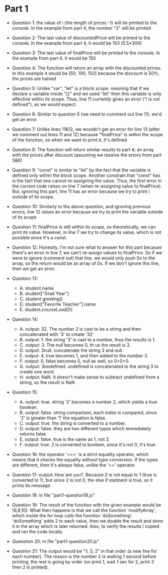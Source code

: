 # Part 1
- Question 1: the value of i (the length of prices -1) will be printed to the console. In the example from part 4, the number "3" will be printed

- Question 2: The last value of discountedPrice will be printed to the console. In the example from part 4, it would be 150 (0.5*300)

- Question 3: The last value of finalPrice will be printed to the console. In the example from part 4, it would be 150

- Question 4: The function will return an array with the discounted prices. In this example it would be [50, 100, 150] because the discount is 50%, the prices are halved

- Question 5: Unlike "var", "let" is a block scope. meaning that if we declare a variable inside "{}" and we used "let" then this variable is only effective within its scope. Thus, line 11 currently gives an error ("i is not defined"), as we would expect.

- Question 6: Similar to question 5 (we need to comment out line 11), we'd get an error.

- Question 7: Unlike lines 11&12, we wouldn't get an error for line 13 (after we comment out lines 11 and 12) because "finalPrice" is within the scope of the function, so when we want to print it, it's defined

- Question 8: The function will return similar results to part 4; an array with the prices after discount (assuming we resolve the errors from part 5&6)

- Question 9: "const" is similar to "let" by the fact that the variable is defined only within the block scope. Another constrain that "const" has is the fact that one cannot re-assigning the value. Thus, the first error in the current code raises on line 7 (when re-assigning value to finalPrice). But, ignoring this part, line 11 has an error because we try to print i outside of its scope. 

- Question 10: Similarly to the above question, and ignoring previous errors, line 12 raises an error because we try to print the variable outside of its scope

- Question 11: finalPrice is still within its scope, so theoretically, we can print its value. However, in line 7 we try to change its value, which is not possible since it's a const. 

- Question 12: Honestly, I'm not sure what to answer for this part because there's an error in line 7, we can't re-assign values to finalPrice. So if we were to ignore (comment out) that line, we would only push 0s to the array, so the return would be an array of 0s. If we don't ignore this line, then we get an error. 

- Question 13:
    - A. student.name
    - B. student["Grad Year"]
    - C. student.greeting()
    - D. student["Favorite Teacher"].name
    - E. student.courseLoad[0]

- Question 14:
    - A. output: 32. The number 2 is cast to be a string and then concatenated with '3' to create '32'
    - B. output: 1. the string '3' is cast to a number, thus the results is 1.
    - C. output: 3. The null becomes 0, th us the result is 3.
    - D. output: 3null. concatenate the string 3 and null.
    - E. output: 4. true becomes 1, and then added to the number 3.
    - F. output: 0. false becomes 0, null as well, so 0+0=0.
    - G. output: 3undefined. undefined is concatenated to the string 3 to create one word.
    - H. output: NaN. It doesn't make sense to subtract undefined from a string, so the result is NaN

- Question 15:
    - A. output: true. string '2' becomes a number 2, which yields a true boolean.
    - B. output: false. string comparison, each index is compared, since '2' is greater than '1' the equation is false.
    - C. output: true. the string is converted to a number.
    - D. output: false. they are two different types which immediately returns false.
    - E. output: false. true is the same as 1, not 2.
    - F. output: true. 2 is converted to boolean, since it's not 0, it's true.

- Question 16: the operator '===' is a strict equality operator, which means that it checks the equality without type conversion. If the types are different, then it's always false, unlike the '==' operator.

- Question 17: output: How are you?. Because 2 is not equal to 1 (true is converted to 1), but since 2 is not 0, the else if statment is true, so it prints its message.

- Question 18: in file "part1-question18.js"

- Question 19: The result of the function with the given example would be [6,8,10]. What then happens is that we call the function 'modifyArray', which inside the for loop calls the function 'doSomething'. 'doSomething' adds 2 to each value, then we double the result and store it in the array which is later returned. Also, to verify the results I copied and ran the code locally. 

- Quesstion 20: in file "part1-question20.js"

- Question 21: The output would be "1; 3; 2" in that order (a new line for each number). The reason is the number 2 is waiting 1 second before printing, the rest is going by order (so print 1, wait 1 sec for 2, print 3 then 2 is printed).

